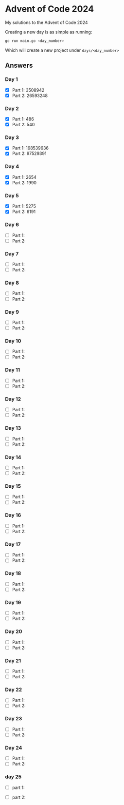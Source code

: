# Advent of Code 2024

My solutions to the Advent of Code 2024

Creating a new day is as simple as running:

```sh
go run main.go <day_number>
```

Which will create a new project under `days/<day_number>`

## Answers

### Day 1

- [x] Part 1: 3508942
- [x] Part 2: 26593248

### Day 2

- [x] Part 1: 486
- [x] Part 2: 540

### Day 3

- [x] Part 1: 168539636
- [x] Part 2: 97529391

### Day 4

- [x] Part 1: 2654
- [x] Part 2: 1990

### Day 5

- [x] Part 1: 5275
- [x] Part 2: 6191

### Day 6

- [ ] Part 1:
- [ ] Part 2:

### Day 7

- [ ] Part 1:
- [ ] Part 2:

### Day 8

- [ ] Part 1:
- [ ] Part 2:

### Day 9

- [ ] Part 1:
- [ ] Part 2:

### Day 10

- [ ] Part 1:
- [ ] Part 2:

### Day 11

- [ ] Part 1:
- [ ] Part 2:

### Day 12

- [ ] Part 1:
- [ ] Part 2:

### Day 13

- [ ] Part 1:
- [ ] Part 2:

### Day 14

- [ ] Part 1:
- [ ] Part 2:

### Day 15

- [ ] Part 1:
- [ ] Part 2:

### Day 16

- [ ] Part 1:
- [ ] Part 2:

### Day 17

- [ ] Part 1:
- [ ] Part 2:

### Day 18

- [ ] Part 1:
- [ ] Part 2:

### Day 19

- [ ] Part 1:
- [ ] Part 2:

### Day 20

- [ ] Part 1:
- [ ] Part 2:

### Day 21

- [ ] Part 1:
- [ ] Part 2:

### Day 22

- [ ] Part 1:
- [ ] Part 2:

### Day 23

- [ ] Part 1:
- [ ] Part 2:

### Day 24

- [ ] Part 1:
- [ ] Part 2:

### day 25

- [ ] part 1:
- [ ] part 2:

